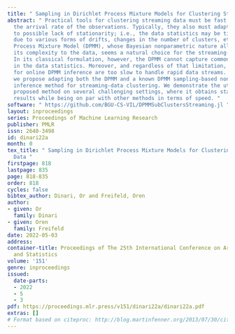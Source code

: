 ```yaml
---
title: " Sampling in Dirichlet Process Mixture Models for Clustering Streaming Data "
abstract: " Practical tools for clustering streaming data must be fast enough to handle
  the arrival rate of the observations. Typically, they also must adapt on the fly
  to possible lack of stationarity; i.e., the data statistics may be time-dependent
  due to various forms of drifts, changes in the number of clusters, etc. The Dirichlet
  Process Mixture Model (DPMM), whose Bayesian nonparametric nature allows it to adapt
  its complexity to the data, seems a natural choice for the streaming-data case.
  In its classical formulation, however, the DPMM cannot capture common types of drifts
  in the data statistics. Moreover, and regardless of that limitation, existing methods
  for online DPMM inference are too slow to handle rapid data streams. In this work
  we propose adapting both the DPMM and a known DPMM sampling-based non-streaming
  inference method for streaming-data clustering. We demonstrate the utility of the
  proposed method on several challenging settings, where it obtains state-of-the-art
  results while being on par with other methods in terms of speed. "
software: " https://github.com/BGU-CS-VIL/DPMMSubClustersStreaming.jl "
layout: inproceedings
series: Proceedings of Machine Learning Research
publisher: PMLR
issn: 2640-3498
id: dinari22a
month: 0
tex_title: " Sampling in Dirichlet Process Mixture Models for Clustering Streaming
  Data "
firstpage: 818
lastpage: 835
page: 818-835
order: 818
cycles: false
bibtex_author: Dinari, Or and Freifeld, Oren
author:
- given: Or
  family: Dinari
- given: Oren
  family: Freifeld
date: 2022-05-03
address:
container-title: Proceedings of The 25th International Conference on Artificial Intelligence
  and Statistics
volume: '151'
genre: inproceedings
issued:
  date-parts:
  - 2022
  - 5
  - 3
pdf: https://proceedings.mlr.press/v151/dinari22a/dinari22a.pdf
extras: []
# Format based on citeproc: http://blog.martinfenner.org/2013/07/30/citeproc-yaml-for-bibliographies/
---
```

